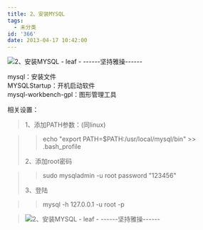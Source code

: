 ```yaml
---
title: 2、安装MYSQL
tags:
  - 未分类
id: '366'
date: 2013-04-17 10:42:00
---
```


![2、安装MYSQL - leaf - ------坚持雅操------](http://img1.ph.126.net/VubMu0xT4WjNt626stNtYQ==/6597662403425101030.png "2、安装MYSQL - leaf - ------坚持雅操------")  

mysql：安装文件  
MYSQLStartup：开机启动软件  
mysql-workbench-gpl：图形管理工具  

>   

相关设置：  

> 1、添加PATH参数：(同linux)

> > echo "export PATH=$PATH:/usr/local/mysql/bin" >> .bash\_profile
> > 
> >   
> 
> 2、添加root密码

> > sudo mysqladmin -u root password "123456"
> 
> >   
> 
> 3、登陆

> > mysql -h 127.0.0.1 -u root -p

> ![2、安装MYSQL - leaf - ------坚持雅操------](http://img2.ph.126.net/sEv40uenQWEd3iO-2enZhA==/6597778951657646825.png "2、安装MYSQL - leaf - ------坚持雅操------")
> 
>